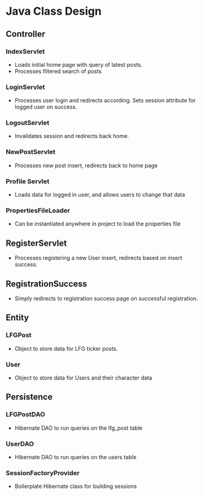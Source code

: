 # Java Class Design

## Controller

### IndexServlet
- Loads initial home page with query of latest posts.
- Processes filtered search of posts

### LoginServlet
- Processes user login and redirects according. Sets session attribute for logged user on success.

### LogoutServlet
- Invalidates session and redirects back home.

### NewPostServlet
- Processes new post insert, redirects back to home page

### Profile Servlet
- Loads data for logged in user, and allows users to change that data

### PropertiesFileLoader
- Can be instantiated anywhere in project to load the properties file

## RegisterServlet
- Processes registering a new User insert, redirects based on insert success.

## RegistrationSuccess
- Simply redirects to registration success page on successful registration.

## Entity

### LFGPost 
- Object to store data for LFG ticker posts.

### User
- Object to store data for Users and their character data

## Persistence

### LFGPostDAO
- Hibernate DAO to run queries on the lfg_post table

### UserDAO
- Hibernate DAO to run queries on the users table

### SessionFactoryProvider
- Boilerplate Hibernate class for building sessions
